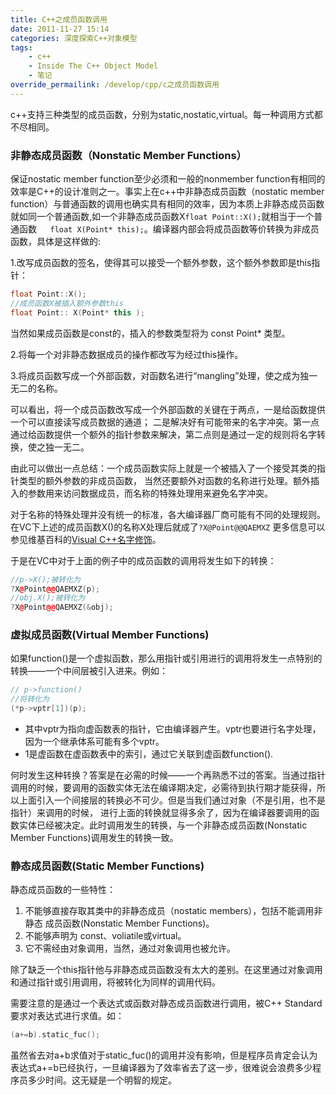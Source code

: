 ```yaml
---
title: C++之成员函数调用
date: 2011-11-27 15:14
categories: 深度探索C++对象模型
tags:
	- c++
	- Inside The C++ Object Model
	- 笔记
override_permailink: /develop/cpp/c之成员函数调用
---
```


c++支持三种类型的成员函数，分别为static,nostatic,virtual。每一种调用方式都不尽相同。

### 非静态成员函数（Nonstatic Member Functions）

保证nostatic member function至少必须和一般的nonmember function有相同的效率是C++的设计准则之一。事实上在c++中非静态成员函数（nostatic member function）与普通函数的调用也确实具有相同的效率，因为本质上非静态成员函数就如同一个普通函数,如一个非静态成员函数X`float Point::X();`就相当于一个普通函数`	float X(Point* this);`。编译器内部会将成员函数等价转换为非成员函数，具体是这样做的:

1.改写成员函数的签名，使得其可以接受一个额外参数，这个额外参数即是this指针：

```cpp
float Point::X();
//成员函数X被插入额外参数this
float Point:: X(Point* this );
```

当然如果成员函数是const的，插入的参数类型将为 const Point\* 类型。

2.将每一个对非静态数据成员的操作都改写为经过this操作。

3.将成员函数写成一个外部函数，对函数名进行“mangling”处理，使之成为独一无二的名称。

可以看出，将一个成员函数改写成一个外部函数的关键在于两点，一是给函数提供一个可以直接读写成员数据的通道；
二是解决好有可能带来的名字冲突。第一点通过给函数提供一个额外的指针参数来解决，第二点则是通过一定的规则将名字转换，使之独一无二。

由此可以做出一点总结：一个成员函数实际上就是一个被插入了一个接受其类的指针类型的额外参数的非成员函数，
当然还要额外对函数的名称进行处理。额外插入的参数用来访问数据成员，而名称的特殊处理用来避免名字冲突。

对于名称的特殊处理并没有统一的标准，各大编译器厂商可能有不同的处理规则。
在VC下上述的成员函数X()的名称X处理后就成了`?X@Point@@QAEMXZ`
更多信息可以参见维基百科的[Visual C++名字修饰][]。

于是在VC中对于上面的例子中的成员函数的调用将发生如下的转换：

```cpp
//p->X();被转化为
?X@Point@@QAEMXZ(p);
//obj.X();被转化为
?X@Point@@QAEMXZ(&obj);
```

### 虚拟成员函数(Virtual Member Functions)

如果function()是一个虚拟函数，那么用指针或引用进行的调用将发生一点特别的转换——一个中间层被引入进来。例如：
	
```cpp
// p->function()
//将转化为
(*p->vptr[1])(p);
```

-   其中vptr为指向虚函数表的指针，它由编译器产生。vptr也要进行名字处理，因为一个继承体系可能有多个vptr。
-   1是虚函数在虚函数表中的索引，通过它关联到虚函数function().

何时发生这种转换？答案是在必需的时候——一个再熟悉不过的答案。当通过指针调用的时候，要调用的函数实体无法在编译期决定，必需待到执行期才能获得，所以上面引入一个间接层的转换必不可少。但是当我们通过对象（不是引用，也不是指针）来调用的时候，
进行上面的转换就显得多余了，因为在编译器要调用的函数实体已经被决定。此时调用发生的转换，与一个非静态成员函数(Nonstatic Member Functions)调用发生的转换一致。

### 静态成员函数(Static Member Functions)

静态成员函数的一些特性：

1.	不能够直接存取其类中的非静态成员（nostatic members），包括不能调用非静态
	成员函数(Nonstatic Member Functions)。
2.	不能够声明为 const、voliatile或virtual。
3.	它不需经由对象调用，当然，通过对象调用也被允许。

除了缺乏一个this指针他与非静态成员函数没有太大的差别。在这里通过对象调用和通过指针或引用调用，将被转化为同样的调用代码。

需要注意的是通过一个表达式或函数对静态成员函数进行调用，被C++ Standard要求对表达式进行求值。如：
	
```cpp
(a+=b).static_fuc();
```

虽然省去对a+b求值对于static\_fuc()的调用并没有影响，但是程序员肯定会认为表达式a+=b已经执行，一旦编译器为了效率省去了这一步，很难说会浪费多少程序员多少时间。这无疑是一个明智的规定。

[Visual C++名字修饰]: https://zh.wikipedia.org/zh/Visual_C%2B%2B%E5%90%8D%E5%AD%97%E4%BF%AE%E9%A5%B0

